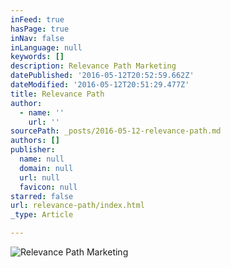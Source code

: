 ```yaml
---
inFeed: true
hasPage: true
inNav: false
inLanguage: null
keywords: []
description: Relevance Path Marketing
datePublished: '2016-05-12T20:52:59.662Z'
dateModified: '2016-05-12T20:51:29.477Z'
title: Relevance Path
author:
  - name: ''
    url: ''
sourcePath: _posts/2016-05-12-relevance-path.md
authors: []
publisher:
  name: null
  domain: null
  url: null
  favicon: null
starred: false
url: relevance-path/index.html
_type: Article

---
```

![Relevance Path Marketing](https://the-grid-user-content.s3-us-west-2.amazonaws.com/5e71288e-4375-4b4a-a3a6-6b7c46be3b6a.png)